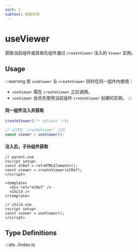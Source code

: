 ```yaml
---
sort: 2
subText: 获取实例
---
```


# useViewer

获取当前组件或其祖先组件通过 `createViewer` 注入的 `Viewer` 实例。

## Usage

:::warning
若 `useViewer` 与 `createViewer` 同时在同一组件内使用：

- `useViewer` 需在 `createViewer` 之后调用。
- `useViewer` 会优先使用当前组件 `createViewer` 创建的实例。
  :::

#### 同一组件注入并获取

```ts
createViewer(/** options */);

// 必须在 `createViewer` 之后
const viewer = useViewer();
```

#### 注入后，子孙组件获取

```vue
// parent.vue
<script setup>
const elRef = ref<HTMLElement>();
const viewer = createViewer(elRef);
</script>

<template>
  <div ref="elRef" />
  <Child />
</template>
```

```vue
// child.vue
<script setup>
const viewer = useViewer();
</script>
```

## Type Definitions

:::dts ./index.ts
